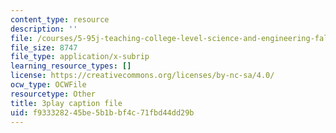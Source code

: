 ```yaml
---
content_type: resource
description: ''
file: /courses/5-95j-teaching-college-level-science-and-engineering-fall-2015/f933328245be5b1bbf4c71fbd44dd29b_Nrylh_-40ng.vtt
file_size: 8747
file_type: application/x-subrip
learning_resource_types: []
license: https://creativecommons.org/licenses/by-nc-sa/4.0/
ocw_type: OCWFile
resourcetype: Other
title: 3play caption file
uid: f9333282-45be-5b1b-bf4c-71fbd44dd29b
---
```

